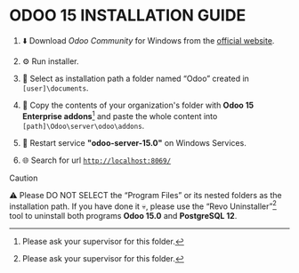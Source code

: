 # ODOO 15 INSTALLATION GUIDE

1. :arrow_down: Download _Odoo Community_ for Windows from the [official website][odoo-url].

1. :gear: Run installer.

1. :open_file_folder: Select as installation path a folder named “Odoo” created in ``[user]\documents``.

1. :page_facing_up: Copy the contents of your organization's folder with **Odoo 15 Enterprise addons**[^please-ask] and paste the whole content into ``[path]\Odoo\server\odoo\addons``.

1. :arrows_counterclockwise: Restart service **"odoo-server-15.0"** on Windows Services.

1. :globe_with_meridians: Search for url [```http://localhost:8069/```](http://localhost:8069/)

> [!CAUTION]
> ⚠️ Please DO NOT SELECT the “Program Files” or its nested folders as the installation path. If you have done it :skull:, please use the “Revo Uninstaller”[^please-ask] tool to uninstall both programs **Odoo 15.0** and **PostgreSQL 12**.

[odoo-url]: https://www.odoo.com/es_ES/page/download
[^please-ask]: Please ask your supervisor for this folder.